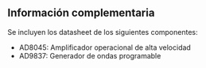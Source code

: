 ## Información complementaria ##
Se incluyen los datasheet de los siguientes componentes:

* AD8045: Amplificador operacional de alta velocidad
* AD9837: Generador de ondas programable